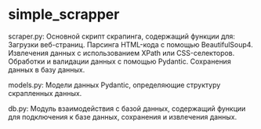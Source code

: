 # simple_scrapper

scraper.py: Основной скрипт скрапинга, содержащий функции для:
Загрузки веб-страниц.
Парсинга HTML-кода с помощью BeautifulSoup4.
Извлечения данных с использованием XPath или CSS-селекторов.
Обработки и валидации данных с помощью Pydantic.
Сохранения данных в базу данных.  

models.py: Модели данных Pydantic, определяющие структуру скрапленных данных.  

db.py: Модуль взаимодействия с базой данных, содержащий функции для подключения к базе данных, сохранения и извлечения данных.
